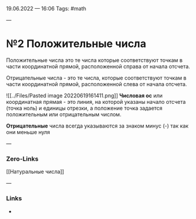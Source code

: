 19.06.2022 — 16:06
Tags: #math

—
# №2 Положительные числа
Положительные числа это те числа которые соответствуют точкам в части координатной прямой, расположенной справа от начала отсчета. 

Отрицательные числа - это те числа, которые соответствуют точкам в части координатной прямой, расположенной слева от начала отсчета.

![[../Files/Pasted image 20220619161411.png]]
**Числовая ос** или координатная прямая - это линия, на которой указаны начало отсчета (точка ноль) и единицы отрезки, а положение точка задается положительным или отрицательным числом.

**Отрицательные** числа всегда указываются за знаком минус (-) так как они меньше нуля

—
### Zero-Links
[[Натуральные числа]]

—
### Links
- 